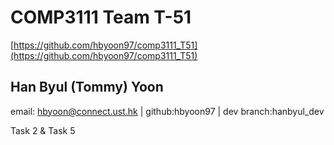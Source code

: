 # COMP3111 Team T-51

[https://github.com/hbyoon97/comp3111_T51](https://github.com/hbyoon97/comp3111_T51)

## Han Byul (Tommy) Yoon

email: hbyoon@connect.ust.hk | github:hbyoon97 | dev branch:hanbyul_dev

Task 2 & Task 5